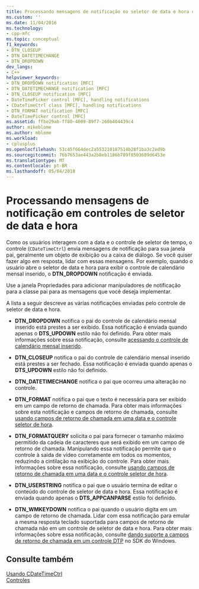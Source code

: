 ```yaml
---
title: Processando mensagens de notificação no seletor de data e hora controles | Microsoft Docs
ms.custom: ''
ms.date: 11/04/2016
ms.technology:
- cpp-mfc
ms.topic: conceptual
f1_keywords:
- DTN_CLOSEUP
- DTN_DATETIMECHANGE
- DTN_DROPDOWN
dev_langs:
- C++
helpviewer_keywords:
- DTN_DROPDOWN notification [MFC]
- DTN_DATETIMECHANGE notification [MFC]
- DTN_CLOSEUP notification [MFC]
- DateTimePicker control [MFC], handling notifications
- CDateTimeCtrl class [MFC], handling notifications
- DTN_FORMAT notification [MFC]
- DateTimePicker control [MFC]
ms.assetid: ffbe29ab-ff80-4609-89f7-260b404439c4
author: mikeblome
ms.author: mblome
ms.workload:
- cplusplus
ms.openlocfilehash: 53c45f664dec2a553210187514b28f1ba3c2ed9b
ms.sourcegitcommit: 76b7653ae443a2b8eb1186b789f8503609d6453e
ms.translationtype: MT
ms.contentlocale: pt-BR
ms.lasthandoff: 05/04/2018
---
```

# <a name="processing-notification-messages-in-date-and-time-picker-controls"></a>Processando mensagens de notificação em controles de seletor de data e hora
Como os usuários interagem com a data e o controle de seletor de tempo, o controle (`CDateTimeCtrl`) envia mensagens de notificação para sua janela pai, geralmente um objeto de exibição ou a caixa de diálogo. Se você quiser fazer algo em resposta, lidar com essas mensagens. Por exemplo, quando o usuário abre o seletor de data e hora para exibir o controle de calendário mensal inserido, o **DTN_DROPDOWN** notificação é enviada.  
  
 Use a janela Propriedades para adicionar manipuladores de notificação para a classe pai para as mensagens que você deseja implementar.  
  
 A lista a seguir descreve as várias notificações enviadas pelo controle de seletor de data e hora.  
  
-   **DTN_DROPDOWN** notifica o pai do controle de calendário mensal inserido está prestes a ser exibido. Essa notificação é enviada quando apenas o **DTS_UPDOWN** estilo não foi definido. Para obter mais informações sobre essa notificação, consulte [acessando o controle de calendário mensal inserido](../mfc/accessing-the-embedded-month-calendar-control.md).  
  
-   **DTN_CLOSEUP** notifica o pai do controle de calendário mensal inserido está prestes a ser fechado. Essa notificação é enviada quando apenas o **DTS_UPDOWN** estilo não foi definido.  
  
-   **DTN_DATETIMECHANGE** notifica o pai que ocorreu uma alteração no controle.  
  
-   **DTN_FORMAT** notifica o pai que o texto é necessária para ser exibido em um campo de retorno de chamada. Para obter mais informações sobre esta notificação e campos de retorno de chamada, consulte [usando campos de retorno de chamada em uma data e o controle seletor de hora](../mfc/using-callback-fields-in-a-date-and-time-picker-control.md).  
  
-   **DTN_FORMATQUERY** solicita o pai para fornecer o tamanho máximo permitido da cadeia de caracteres que será exibido em um campo de retorno de chamada. Manipulando essa notificação permite que o controle à saída de vídeo corretamente em todos os momentos, reduzindo a cintilação na exibição do controle. Para obter mais informações sobre essa notificação, consulte [usando campos de retorno de chamada em uma data e o controle seletor de hora](../mfc/using-callback-fields-in-a-date-and-time-picker-control.md).  
  
-   **DTN_USERSTRING** notifica o pai que o usuário termina de editar o conteúdo do controle de seletor de data e hora. Essa notificação é enviada quando apenas o **DTS_APPCANPARSE** estilo foi definido.  
  
-   **DTN_WMKEYDOWN** notifica o pai quando o usuário digita em um campo de retorno de chamada. Lidar com essa notificação para emular a mesma resposta teclado suportada para campos de retorno de chamada não em um controle de seletor de data e hora. Para obter mais informações sobre essa notificação, consulte [dando suporte a campos de retorno de chamada em um controle DTP](http://msdn.microsoft.com/library/windows/desktop/bb761726) no SDK do Windows.  
  
## <a name="see-also"></a>Consulte também  
 [Usando CDateTimeCtrl](../mfc/using-cdatetimectrl.md)   
 [Controles](../mfc/controls-mfc.md)

